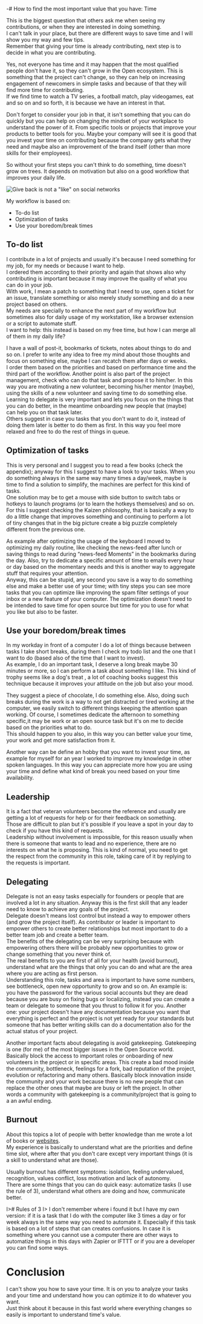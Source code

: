 -# How to find the most important value that you have: Time 

This is the biggest question that others ask me when seeing my contributions, or when they are interested in doing something.  
I can't talk in your place, but there are different ways to save time and I will show you my way and few tips.  
Remember that giving your time is already contributing, next step is to decide in what you are contributing.

Yes, not everyone has time and it may happen that the most qualified people don't have it, so they can't grow in the Open ecosystem. This is something that the project can't change, so they can help on increasing engagement of  newcomers in simple tasks and because of that they will find more time for contributing.  
If we find time to watch a TV series, a football match, play videogames, eat and so on and so forth, it is because we have an interest in that.

Don't forget to consider your job in that, it isn't something that you can do quickly but you can help on changing the mindset of your workplace to understand the power of it. From specific tools or projects that improve your products to better tools for you. Maybe your company will see it is good that you invest your time on contributing because the company gets what they need and maybe also an improvement of the brand itself (other than more skills for their employees).

So without your first steps you can't think to do something, time doesn't grow on trees. It depends on motivation but also on a good workflow that improves your daily life.

![Give back is not a "like" on social networks](images/6/contribute.jpg)

My workflow is based on:

* To-do list
* Optimization of tasks
* Use your boredom/break times

## To-do list

I contribute in a lot of projects and usually it's because I need something for my job, for my needs or because I want to help.  
I ordered them according to their priority and again that shows also why contributing is important because it may improve the quality of what you can do in your job.  
With work, I mean a patch to something that I need to use, open a ticket for an issue, translate something or also merely study something and do a new project based on others.  
My needs are specially to enhance the next part of my workflow but sometimes also for daily usage of my workstation, like a browser extension or a script to automate stuff.  
I want to help: this instead is based on my free time, but how I can merge all of them in my daily life?  

I have a wall of post-it, bookmarks of tickets, notes about things to do and so on. I prefer to write any idea to free my mind about those thoughts and focus on something else, maybe I can recatch them after days or weeks.  
I order them based on the priorities and based on performance time and the third part of the workflow. Another point is also part of the project management, check who can do that task and propose it to him/her. In this way you are motivating a new volunteer, becoming his/her mentor (maybe), using the skills of a new volunteer and saving time to do something else.  
Learning to delegate is very important and lets you focus on the things that you can do better, in the meantime onboarding new people that (maybe) can help you on that task later.  
Others suggest in case you tasks that you don't want to do it, instead of doing them later is better to do them as first. In this way you feel more relaxed and free to do the rest of things in queue.

## Optimization of tasks

This is very personal and I suggest you to read a few books (check the appendix); anyway for this I suggest to have a look to your tasks. When you do something always in the same way many times a day/week, maybe is time to find a solution to simplify, the machines are perfect for this kind of tasks.  
One solution may be to get a mouse with side button to switch tabs or hotkeys to launch programs (or to learn the hotkeys themselves) and so on.  
For this I suggest checking the Kaizen philosophy, that is basically a way to do a little change that improves something and continuing to perform a lot of tiny changes that in the big picture create a big puzzle completely different from the previous one.  

As example after optimizing the usage of the keyboard I moved to optimizing my daily routine, like checking the news-feed after lunch or saving things to read during “news-feed Moments” in the bookmarks during the day. Also, try to dedicate a specific amount of time to emails every hour or day based on the momentary needs and this is another way to aggregate stuff that requires your attention.  
Anyway, this can be stupid, any second you save is a way to do something else and make a better use of your time; with tiny steps you can see more tasks that you can optimize like improving the spam filter settings of your inbox or a new feature of your computer. The optimization doesn't need to be intended to save time for open source but time for you to use for what you like but also to be faster.

## Use your boredom/break times

In my workday in front of a computer I do a lot of things because between tasks I take short breaks, during them I check my todo list and the one that I want to do (based also of the time that I want to invest).  
As example, I do an important task, I deserve a long break maybe 30 minutes or more, so I can perform a task about something I like. This kind of trophy seems like a dog's treat <that was a good boy>, a lot of coaching books suggest this technique because it improves your attitude on the job but also your mood.

They suggest a piece of chocolate, I do something else. Also, doing such breaks during the work is a way to not get distracted or tired working at the computer, we easily switch to different things keeping the attention span working. Of course, I sometimes dedicate the afternoon to something specific,it may be work or an open source task but it's on me to decide based on the priorities what to do.  
This should happen to you also, in this way you can better value your time, your work and get more satisfaction from it.

Another way can be define an hobby that you want to invest your time, as example for myself for an year I worked to improve my knowledge in other spoken languages. In this way you can appreciate more how you are using your time and define what kind of break you need based on your time availability.

## Leadership

It is a fact that veteran volunteers become the reference and usually are getting a lot of requests for help or for their feedback on something.  
Those are difficult to plan but it's possible if you leave a spot in your day to check if you have this kind of requests.  
Leadership without involvement is impossible, for this reason usually when there is someone that wants to lead and no experience, there are no interests on what he is proposing. This is kind of normal, you need to get the respect from the community in this role, taking care of it by replying to the requests is important.

## Delegating

Delegate is not an easy tasks especially for founders or people that are involved a lot in any situation. Anyway this is the first skill that any leader need to know to achieve any goals of the project.  
Delegate doesn't means lost control but instead a way to empower others (and grow the project itself).
As contributor or leader is important to empower others to create better relationships but most important to do a better team job and create a better team.  
The benefits of the delegating can be very surprising because with empowering others there will be probably new opportunities to grow or change something that you never think of.  
The real benefits to you are first of all for your health (avoid burnout), understand what are the things that only you can do and what are the area where you are acting as first person.  
Understanding this role, tasks and area is important to have some numbers, see bottleneck, open new opportunity to grow and so on. An example is: you have the password for the various social accounts but they are dead because you are busy on fixing bugs or localizing, instead you can create a team or delegate to someone that you thrust to follow it for you. Another one: your project doesn't have any documentation because you want that everything is perfect and the project is not yet ready for your standards but someone that has better writing skills can do a documentation also for the actual status of your project.

Another important facts about delegating is avoid gatekeeping. Gatekeeping is one (for me) of the most bigger issues in the Open Source world.  
Basically block the access to important roles or onboarding of new volunteers in the project or in specific areas. This create a bad mood inside the community, bottleneck, feelings for a fork, bad reputation of the project, evolution or refactoring and many others. Basically block innovation inside the community and your work because there is no new people that can replace the other ones that maybe are busy or left the project. 
In other words a community with gatekeeping is a community/project that is going to a an awful ending.

## Burnout

About this topics a lot of people with better knowledge than me wrote a lot of books or [websites](https://selfcare.tech/).  
My experience is basically to understand what are the priorities and define time slot, where after that you don't care except very important things (it is a skill to understand what are those).  

Usually burnout has different symptoms: isolation, feeling undervalued, recognition, values conflict, loss motivation and lack of autonomy.  
There are some things that you can do quick easy: automatize tasks (I use the rule of 3), understand what others are doing and how, communicate better.

I># Rules of 3
I> I don't remember where i found it but I have my own version: if it is a task that I do with the computer like 3 times a day or for week always in the same way you need to automate it. Especially if this task is based on a lot of steps that can creates confusions. In case it is something where you cannot use a computer there are other ways to automatize things in this days with Zapier or IFTTT or if you are a developer you can find some ways.

# Conclusion

I can't show you how to save your time. It is on you to analyze your tasks and your time and understand how you can optimize it to do whatever you want.  
Just think about it because in this fast world where everything changes so easily is important to understand time's value.